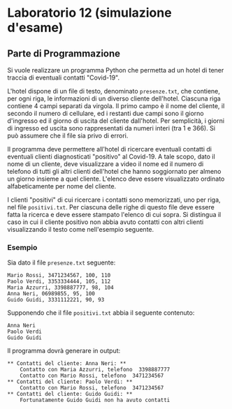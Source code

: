 # Laboratorio 12 (simulazione d'esame)

## Parte di Programmazione

Si vuole realizzare un programma Python che permetta ad un hotel di tener traccia di eventuali contatti "Covid-19".

L'hotel dispone di un file di testo, denominato `presenze.txt`, che contiene, per ogni riga, le informazioni di un
diverso cliente dell'hotel. Ciascuna riga contiene 4 campi separati da virgola. Il primo campo è il nome del cliente, il
secondo il numero di cellulare, ed i restanti due campi sono il giorno d'ingresso ed il giorno di uscita del cliente
dall'hotel. Per semplicità, i giorni di ingresso ed uscita sono rappresentati da numeri interi (tra 1 e 366). Si può
assumere che il file sia privo di errori.

Il programma deve permettere all'hotel di ricercare eventuali contatti di eventuali clienti diagnosticati "positivo" al
Covid-19. A tale scopo, dato il nome di un cliente, deve visualizzare a video il nome ed il numero di telefono di
tutti gli altri clienti dell'hotel che hanno soggiornato per almeno un giorno insieme a quel cliente. L'elenco deve
essere visualizzato ordinato alfabeticamente per nome del cliente.

I clienti "positivi" di cui ricercare i contatti sono memorizzati, uno per riga, nel file `positivi.txt`. Per ciascuna
delle righe di questo file deve essere fatta la ricerca e deve essere stampato l'elenco di cui sopra. Si distingua il
caso in cui il cliente positivo non abbia avuto contatti con altri clienti visualizzando il testo come nell'esempio
seguente.

### Esempio

Sia dato il file `presenze.txt` seguente:

```
Mario Rossi, 3471234567, 100, 110
Paolo Verdi, 3353334444, 105, 112
Maria Azzurri, 3398887777, 98, 104
Anna Neri, 06989855, 95, 100
Guido Guidi, 3331112221, 90, 93
```

Supponendo che il file `positivi.txt` abbia il seguente contenuto:

```
Anna Neri
Paolo Verdi
Guido Guidi
```

Il programma dovrà generare in output:

```
** Contatti del cliente: Anna Neri: **
	Contatto con Maria Azzurri, telefono  3398887777
	Contatto con Mario Rossi, telefono  3471234567
** Contatti del cliente: Paolo Verdi: **
	Contatto con Mario Rossi, telefono  3471234567
** Contatti del cliente: Guido Guidi: **
	Fortunatamente Guido Guidi non ha avuto contatti
```

